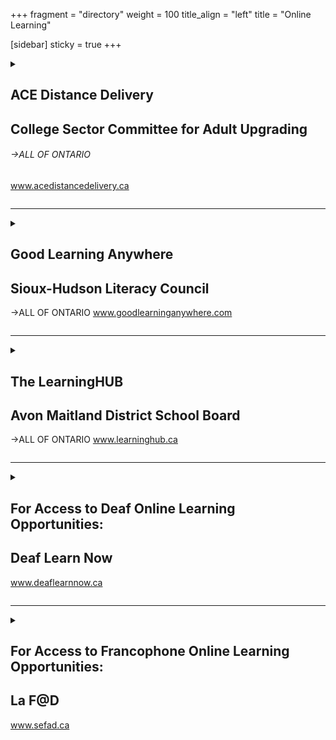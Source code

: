 +++
fragment = "directory"
weight = 100
title_align = "left"
title = "Online Learning"

[sidebar]
  sticky = true
+++

<details>
<summary>

## ACE Distance Delivery 
## College Sector Committee for Adult Upgrading 
###### →ALL OF ONTARIO  
www.acedistancedelivery.ca 

</summary>

#### What:
Academic upgrading (grade 12 equivalent) courses are offered via e-learning (online) through Ontario’s public colleges. 
Courses include:  
- Communications (English) 
- Apprenticeship math  
- Business math  
- Core math  
- Technical math  
- Biology  
- Chemistry  
- Physics

Other courses available: 
- Self Management – Self Direction  
- Computer Fundamentals  
- Numeracy Support 
- Writing Support 
- Reading Support
- Communications Support (read/write)
- Learn to Learn Orientation course
(required for all incoming learners)
#### Who:
Ontario residents, 19+ years
Proficient in the English language, based on skills assessments at entry
Not on an International Study Visa
#### When: Free intakes are offered in January, March, April, June, September and November for
those who have completed Learn to Learn and met the entry standard required for
ACE courses.
Assessments and Learn to Learn are available weekly throughout most of the year.
#### Where:
All courses are offered online
#### Ask For:
General Inquiries
ACE Distance Program
info@cscau.com

</details>

* * * * * 

<details>
<summary>

## Good Learning Anywhere
## Sioux-Hudson Literacy Council
→ALL OF ONTARIO
www.goodlearninganywhere.com

</summary>

#### What:
- Good Learning Anywhere is the Aboriginal Lead for the MLTSD funded eChannel initiative
- It provides access to online learning at no charge. Content is designed for adults who strive to improve their computer, reading, writing, math or Essential Skills in order to improve their quality of life at home, at work and in the community
- Focus on providing a culturally supportive online environment for Aboriginal individuals, communities and groups
#### Who: Adults (19+ years), must have access to a computer with internet connection
#### When:
- Check out our course catalogue available online for course descriptions and dates
- Live online Instructor-led classes are available Monday ‒ Friday
- Independent and short courses are available anytime
#### Where:
All courses are offered online
#### Ask For:
Register online or contact us
for more information
info@siouxhudsonliteracy.com
1 (866) 550-0697 ext. 1 </details>

* * * * * 

<details>
<summary>

## The LearningHUB
## Avon Maitland District School Board
→ALL OF ONTARIO
www.learninghub.ca


</summary>

#### What:
Online upgrading and preparation for:
- Employment/Promotions
- Entry into Postsecondary Education, ACE
- Secondary School credit courses or
- Grade 12 Equivalency test (GED)
- Apprenticeships
- Personal Independence
#### Who:
Adults in Ontario (19+ years)
#### When:
Anytime Learning – 24 hours/day, 7 days/
week year round
Live Classes – on a scheduled basis
October – May
#### Where:
Online upgrading can be accessed any time of the day with a computer and Internet access
To register, visit www.learninghub.ca
#### Ask For:
LearningHUB General Inquiries
info.learninghub@ed.amdsb.ca
or 1 (844) 470-7877 ext. 1
</details>

* * * * * 

<details>
<summary>
    
## For Access to Deaf Online Learning Opportunities:
## Deaf Learn Now
www.deaflearnnow.ca

</summary>
</details>

* * * * * 

<details>
<summary>

## For Access to Francophone Online Learning Opportunities:
## La F@D
www.sefad.ca

</summary>
</details>
